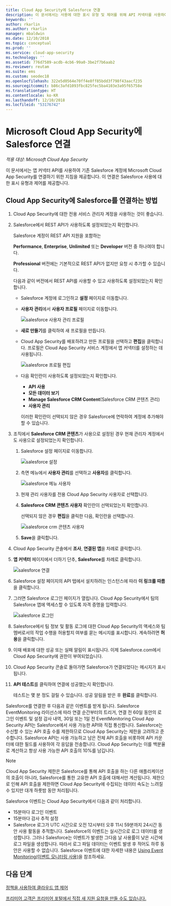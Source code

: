 ```yaml
---
title: Cloud App Security에 Salesforce 연결
description: 이 문서에서는 사용에 대한 표시 유형 및 제어를 위해 API 커넥터를 사용하여 Cloud App Security에 Salesforce를 연결하는 방법에 대한 정보를 제공합니다.
keywords: ''
author: rkarlin
ms.author: rkarlin
manager: mbaldwin
ms.date: 12/10/2018
ms.topic: conceptual
ms.prod: ''
ms.service: cloud-app-security
ms.technology: ''
ms.assetid: 776d7589-acdb-4cb6-99a0-3be2f7b6aab2
ms.reviewer: reutam
ms.suite: ems
ms.custom: seodec18
ms.openlocfilehash: 322e5d0564e70ff4e8ff85bdd3f798f43aacf235
ms.sourcegitcommit: b86c3afd1093fbc825fec5ba4103e3a95f65758e
ms.translationtype: HT
ms.contentlocale: ko-KR
ms.lasthandoff: 12/10/2018
ms.locfileid: "53176742"
---
```

# <a name="connect-salesforce-to-microsoft-cloud-app-security"></a>Microsoft Cloud App Security에 Salesforce 연결

*적용 대상: Microsoft Cloud App Security*

이 문서에서는 앱 커넥터 API를 사용하여 기존 Salesforce 계정에 Microsoft Cloud App Security를 연결하기 위한 지침을 제공합니다. 이 연결은 Salesforce 사용에 대한 표시 유형과 제어를 제공합니다. 
  
## <a name="how-to-connect-salesforce-to-cloud-app-security"></a>Cloud App Security에 Salesforce를 연결하는 방법  
  
1.  Cloud App Security에 대한 전용 서비스 관리자 계정을 사용하는 것이 좋습니다.  
  
2.  Salesforce에서 REST API가 사용하도록 설정되었는지 확인합니다.  
  
     Salesforce 계정이 REST API 지원을 포함하는  
  
     **Performance**, **Enterprise**, **Unlimited** 또는 **Developer** 버전 중 하나여야 합니다.  
  
     **Professional** 버전에는 기본적으로 REST API가 없지만 요청 시 추가할 수 있습니다.  
  
     다음과 같이 버전에서 REST API를 사용할 수 있고 사용하도록 설정되었는지 확인합니다.  
  
    -   Salesforce 계정에 로그인하고 **설정** 페이지로 이동합니다.  
  
    -   **사용자 관리**에서 **사용자 프로필** 페이지로 이동합니다.  
  
         ![salesforce 사용자 관리 프로필](./media/salesforce-manageusers-profiles.png "salesforce 사용자 관리 프로필")  
  
    -   **새로 만들기**를 클릭하여 새 프로필을 만듭니다. 
    - Cloud App Security를 배포하려고 만든 프로필을 선택하고 **편집**을 클릭합니다.  프로필은 Cloud App Security 서비스 계정에서 앱 커넥터를 설정하는 데 사용됩니다.  
  
         ![salesforce 프로필 편집](./media/salesforce-edit-profile.png "salesforce 프로필 편집")  
  
    -   다음 확인란이 사용하도록 설정되었는지 확인합니다.   
        - **API 사용**
        - **모든 데이터 보기** 
        - **Manage Salesforce CRM Content**(Salesforce CRM 콘텐츠 관리)
        - **사용자 관리**
        
        이러한 확인란이 선택되지 않은 경우 Salesforce에 연락하여 계정에 추가해야 할 수 있습니다.  
             
3.  조직에서 **Salesforce CRM 콘텐츠**가 사용으로 설정된 경우 현재 관리자 계정에서도 사용으로 설정되었는지 확인합니다.  
  
    1.  Salesforce 설정 페이지로 이동합니다.  
  
         ![salesforce 설정](./media/salesforce-setup.png "salesforce 설정")  
  
    2.  측면 메뉴에서 **사용자 관리**를 선택하고 **사용자**를 클릭합니다.  
  
         ![salesforce 메뉴 사용자](./media/salesforce-menu-users.png "salesforce 메뉴 사용자")  
  
    3.  현재 관리 사용자를 전용 Cloud App Security 사용자로 선택합니다.  
  
    4.  **Salesforce CRM 콘텐츠 사용자** 확인란이 선택되었는지 확인합니다.  
  
         선택되지 않은 경우 **편집**을 클릭한 다음, 확인란을 선택합니다.  
  
         ![salesforce crm 콘텐츠 사용자](./media/salesforce-crm-content-user.png "salesforce crm 콘텐츠 사용자")  
  
    5.  **Save**을 클릭합니다.  
  
4.  Cloud App Security 콘솔에서 **조사**, **연결된 앱**을 차례로 클릭합니다.  
  
5.  **앱 커넥터** 페이지에서 더하기 단추, **Salesforce**를 차례로 클릭합니다.  
  
     ![salesforce 연결](./media/connect-salesforce.png "salesforce에 연결")  
  
6.  Salesforce 설정 페이지의 API 탭에서 설치하려는 인스턴스에 따라 **이 링크를 따름**을 클릭합니다.  
  
7.  그러면 Salesforce 로그인 페이지가 열립니다. Cloud App Security에서 팀의 Salesforce 앱에 액세스할 수 있도록 자격 증명을 입력합니다.  
  
     ![salesforce 로그인](./media/salesforce-logon.png "salesforce 로그온")  
  
8.  Salesforce에서 팀 정보 및 활동 로그에 대한 Cloud App Security의 액세스와 팀 멤버로서의 작업 수행을 허용할지 여부를 묻는 메시지를 표시합니다. 계속하려면 **허용**을 클릭합니다.  
  
9. 이때 배포에 대한 성공 또는 실패 알림이 표시됩니다. 이제 Salesforce.com에서 Cloud App Security에 권한이 부여되었습니다.  
  
10. Cloud App Security 콘솔로 돌아가면 Salesforce가 연결되었다는 메시지가 표시됩니다.  
  
11. **API 테스트**를 클릭하여 연결에 성공했는지 확인합니다.  
  
     테스트는 몇 분 정도 걸릴 수 있습니다. 성공 알림을 받은 후 **완료**를 클릭합니다.  
  
  
Salesforce를 연결한 후 다음과 같은 이벤트를 받게 됩니다. Salesforce EventMonitoring 라이선스에 따라 연결 순간부터의 트리거, 연결 전 60일 동안의 로그인 이벤트 및 설정 감사 내역, 30일 또는 1일 전 EventMonitoring Cloud App Security API는 Salesforce에서 사용 가능한 API와 직접 통신합니다. Salesforce는 수신할 수 있는 API 호출 수를 제한하므로 Cloud App Security는 제한을 고려하고 준수합니다. Salesforce API는 사용 가능하고 남은 전체 API 호출을 비롯하여 API 카운터에 대한 필드를 사용하여 각 응답을 전송합니다. Cloud App Security는 이를 백분율로 계산하고 항상 사용 가능한 API 호출의 10%를 남깁니다. 

> [!NOTE]
> Cloud App Security 제한은 Salesforce를 통해 API 호출을 하는 다른 애플리케이션의 호출이 아니라, Salesforce를 통한 고유한 API 호출에 대해서만 계산됩니다.
> 제한으로 인해 API 호출을 제한하면 Cloud App Security에 수집되는 데이터 속도는 느려질 수 있지만 대개 하룻밤 동안 처리됩니다.


Salesforce 이벤트는 Cloud App Security에서 다음과 같이 처리합니다. 
  
- 15분마다 로그인 이벤트
- 15분마다 감사 추적 설정
- Salesforce 로그가 UTC 시간으로 오전 12시부터 오후 11시 59분까지 24시간 동안 사용 활동을 추적합니다. Salesforce의 이벤트는 실시간으로 로그 데이터를 생성합니다. 그러나 Salesforce는 이벤트가 발생한 그다음 날 사용률이 낮은 시간에 로그 파일을 생성합니다. 따라서 로그 파일 데이터는 이벤트 발생 후 적어도 하루 동안은 사용할 수 없습니다. Salesforce 이벤트에 대한 자세한 내용은 [Using Event Monitoring(이벤트 모니터링 사용)](https://developer.salesforce.com/docs/atlas.en-us.api_rest.meta/api_rest/using_resources_event_log_files.htm)을 참조하세요.


## <a name="next-steps"></a>다음 단계  
[정책을 사용하여 클라우드 앱 제어](control-cloud-apps-with-policies.md)   

[프리미어 고객은 프리미어 포털에서 직접 새 지원 요청을 만들 수도 있습니다.](https://premier.microsoft.com/)  
  
  